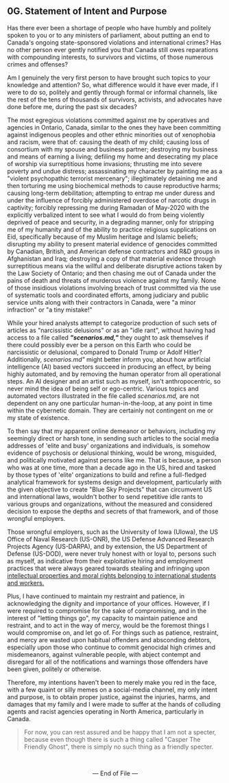 ## 0G. Statement of Intent and Purpose

Has there ever been a shortage of people who have humbly and politely spoken to you or to any ministers of parliament, about putting an end to Canada's ongoing state-sponsored violations and international crimes? Has no other person ever gently notified you that Canada still owes reparations with compounding interests, to survivors and victims, of those numerous crimes and offenses? 

Am I genuinely the very first person to have brought such topics to your knowledge and attention? So, what difference would it have ever made, if I were to do so, politely and gently through formal or informal channels, like the rest of the tens of thousands of survivors, activists, and advocates have done before me, during the past six decades? 

The most egregious violations committed against me by operatives and agencies in Ontario, Canada, similar to the ones they have been committing against indigenous peoples and other ethnic minorities out of xenophobia and racism, were that of: causing the death of my child; causing loss of consortium with my spouse and business partner; destroying my business and means of earning a living; defiling my home and desecrating my place of worship via surreptitious home invasions; thrusting me into severe poverty and undue distress; assassinating my character by painting me as a "violent psychopathic terrorist mercenary"; illegitimately detaining me and then torturing me using biochemical methods to cause reproductive harms; causing long-term debilitation; attempting to entrap me under duress and under the influence of forcibly administered overdose of narcotic drugs in captivity; forcibly repressing me during Ramadan of May-2020 with the explicitly verbalized intent to see what I would do from being violently deprived of peace and security, in a degrading manner, only for stripping me of my humanity and of the ability to practice religious supplications on Eid, specifically because of my Muslim heritage and Islamic beliefs; disrupting my ability to present material evidence of genocides committed by Canadian, British, and American defense contractors and R&D groups in Afghanistan and Iraq; destroying a copy of that material evidence through surreptitious means via the willful and deliberate disruptive actions taken by the Law Society of Ontario; and then chasing me out of Canada under the pains of death and threats of murderous violence against my family. None of those insidious violations involving breach of trust committed via the use of systematic tools and coordinated efforts, among judiciary and public service units along with their contractors in Canada, were "a minor infraction" or "a tiny mistake!"     

While your hired analysts attempt to categorize production of such sets of articles as "narcissistic delusions" or as an "idle rant", without having had access to a file called ***"scenarios.md,"*** they ought to ask themselves if there could possibly ever be a person on this Earth who could be narcissistic or delusional, compared to Donald Trump or Adolf Hitler? Additionally, *scenarios.md"* might better inform you, about how artificial intelligence (AI) based vectors succeed in producing an effect, by being highly automated, and by removing the human operator from all operational steps. An AI designer and an artist such as myself, isn't anthropocentric, so never mind the idea of being self or ego-centric. Various topics and automated vectors illustrated in the file called *scenarios.md,* are not dependent on any one particular human-in-the-loop, at any point in time within the cybernetic domain. They are certainly not contingent on me or my state of existence. 

To then say that my apparent online demeanor or behaviors, including my seemingly direct or harsh tone, in sending such articles to the social media addresses of 'elite and busy' organizations and individuals, is somehow evidence of psychosis or delusional thinking, would be wrong, misguided, and politically motivated against persons like me. That is because, a person who was at one time, more than a decade ago in the US, hired and tasked by those types of 'elite' organizations to build and refine a full-fledged analytical framework for systems design and development, particularly with the given objective to create "Blue Sky Projects" that can circumvent US and international laws, wouldn't bother to send repetitive idle rants to various groups and organizations, without the measured and considered decision to expose the depths and secrets of that framework, and of those wrongful employers. 

Those wrongful employers, such as the University of Iowa (UIowa), the US Office of Naval Research (US-ONR), the US Defense Advanced Research Projects Agency (US-DARPA), and by extension, the US Department of Defense (US-DOD), were never truly honest with or loyal to, persons such as myself, as indicative from their exploitative hiring and employment practices that were always geared towards stealing and infringing upon [intellectual properties and moral rights belonging to international students and workers.](https://github.com/true-hindsight/long-overdue-justice?tab=readme-ov-file#21-main-reasons-for-seeking-relief-via-international-interventions)    

Plus, I have continued to maintain my restraint and patience, in acknowledging the dignity and importance of your offices. However, if I were required to compromise for the sake of compromising, and in the interest of "letting things go", my capacity to maintain patience and restraint, and to act in the way of mercy, would be the foremost things I would compromise on, and let go of. For things such as patience, restraint, and mercy are wasted upon habitual offenders and absconding debtors, especially upon those who continue to commit genocidal high crimes and misdemeanors, against vulnerable people, with abject contempt and disregard for all of the notifications and warnings those offenders have been given, politely or otherwise. 

Therefore, my intentions haven't been to merely make you red in the face, with a few quaint or silly memes on a social-media channel, my only intent and purpose, is to obtain proper justice, against the injuries, harms, and damages that my family and I were made to suffer at the hands of colluding agents and racist agencies operating in North America, particularly in Canada. 

>For now, you can rest assured and be happy that I am not a specter, because even though there is such a thing called "Casper The Friendly Ghost", there is simply no such thing as a friendly specter. 

<br>

<p align="center">
— End of File —
</p>